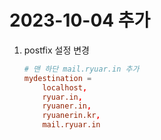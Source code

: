 # 2023-10-04 추가

1. postfix 설정 변경

    ```conf
    # 맨 하단 mail.ryuar.in 추가
    mydestination =
        localhost,
        ryuar.in,
        ryuaner.in,
        ryuanerin.kr,
        mail.ryuar.in
    ```
